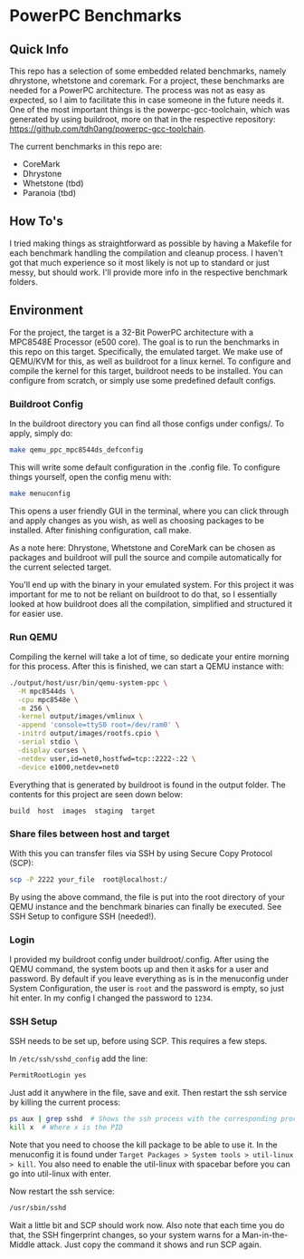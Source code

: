 # PowerPC Benchmarks

## Quick Info
This repo has a selection of some embedded related benchmarks, namely dhrystone, whetstone and coremark. For a project, these benchmarks are needed for a PowerPC architecture. The process was not as easy as expected, so I aim to facilitate this in case someone in the future needs it. One of the most important things is the powerpc-gcc-toolchain, which was generated by using buildroot, more on that in the respective repository: https://github.com/tdh0ang/powerpc-gcc-toolchain. 

The current benchmarks in this repo are:
- CoreMark
- Dhrystone
- Whetstone (tbd)
- Paranoia (tbd)

## How To's
I tried making things as straightforward as possible by having a Makefile for each benchmark handling the compilation and cleanup process. I haven't got that much experience so it most likely is not up to standard or just messy, but should work. I'll provide more info in the respective benchmark folders. 

## Environment
For the project, the target is a 32-Bit PowerPC architecture with a MPC8548E Processor (e500 core). The goal is to run the benchmarks in this repo on this target. Specifically, the emulated target. We make use of QEMU/KVM for this, as well as buildroot for a linux kernel. To configure and compile the kernel for this target, buildroot needs to be installed. You can configure from scratch, or simply use some predefined default configs. 

### Buildroot Config
In the buildroot directory you can find all those configs under configs/. To apply, simply do:

```bash
make qemu_ppc_mpc8544ds_defconfig
```

This will write some default configuration in the .config file. To configure things yourself, open the config menu with:

```bash
make menuconfig
```

This opens a user friendly GUI in the terminal, where you can click through and apply changes as you wish, as well as choosing packages to be installed. After finishing configuration, call make. 

As a note here: Dhrystone, Whetstone and CoreMark can be chosen as packages and buildroot will pull the source and compile automatically for the current selected target. 

You'll end up with the binary in your emulated system. For this project it was important for me to not be reliant on buildroot to do that, so I essentially looked at how buildroot does all the compilation, simplified and structured it for easier use. 


### Run QEMU

Compiling the kernel will take a lot of time, so dedicate your entire morning for this process. After this is finished, we can start a QEMU instance with:

```bash
./output/host/usr/bin/qemu-system-ppc \
  -M mpc8544ds \
  -cpu mpc8548e \
  -m 256 \
  -kernel output/images/vmlinux \
  -append 'console=ttyS0 root=/dev/ram0' \
  -initrd output/images/rootfs.cpio \
  -serial stdio \
  -display curses \
  -netdev user,id=net0,hostfwd=tcp::2222-:22 \
  -device e1000,netdev=net0
```

Everything that is generated by buildroot is found in the output folder. The contents for this project are seen down below:

```
build  host  images  staging  target
```

### Share files between host and target

With this you can transfer files via SSH by using Secure Copy Protocol (SCP):

```bash
scp -P 2222 your_file  root@localhost:/
```

By using the above command, the file is put into the root directory of your QEMU instance and the benchmark binaries can finally be executed. See SSH Setup to configure SSH (needed!).

### Login

I provided my buildroot config under buildroot/.config. After using the QEMU command, the system boots up and then it asks for a user and password. By default if you leave everything as is in the menuconfig under System Configuration, the user is `root` and the password is empty, so just hit enter. In my config I changed the password to `1234`. 

### SSH Setup 

SSH needs to be set up, before using SCP. This requires a few steps. 

In `/etc/ssh/sshd_config` add the line:

```bash
PermitRootLogin yes
```

Just add it anywhere in the file, save and exit. Then restart the ssh service by killing the current process:

```bash
ps aux | grep sshd  # Shows the ssh process with the corresponding process ID (PID)
kill x  # Where x is the PID 
```

Note that you need to choose the kill package to be able to use it. In the menuconfig it is found under `Target Packages > System tools > util-linux > kill`. You also need to enable the util-linux with spacebar before you can go into util-linux with enter. 

Now restart the ssh service:

```bash
/usr/sbin/sshd
```

Wait a little bit and SCP should work now. Also note that each time you do that, the SSH fingerprint changes, so your system warns for a Man-in-the-Middle attack. Just copy the command it shows and run SCP again. 